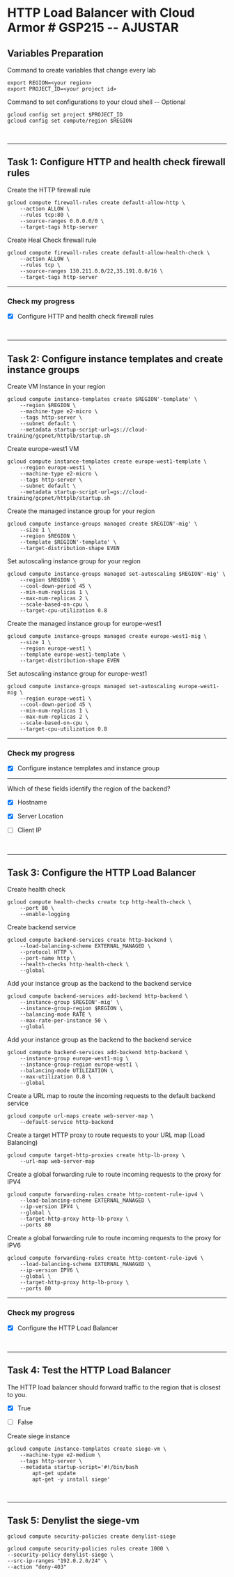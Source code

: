 # **HTTP Load Balancer with Cloud Armor # GSP215 -- AJUSTAR**

## **Variables Preparation**

Command to create variables that change every lab

    export REGION=<your region>
    export PROJECT_ID=<your project id>

Command to set configurations to your cloud shell -- Optional

    gcloud config set project $PROJECT_ID
    gcloud config set compute/region $REGION

<br>

---

## **Task 1: Configure HTTP and health check firewall rules**

Create the HTTP firewall rule

    gcloud compute firewall-rules create default-allow-http \
        --action ALLOW \
        --rules tcp:80 \
        --source-ranges 0.0.0.0/0 \
        --target-tags http-server

Create Heal Check firewall rule

    gcloud compute firewall-rules create default-allow-health-check \
        --action ALLOW \
        --rules tcp \
        --source-ranges 130.211.0.0/22,35.191.0.0/16 \
        --target-tags http-server

---

### **Check my progress**

- [x] Configure HTTP and health check firewall rules

<br>

---

## **Task 2: Configure instance templates and create instance groups**

Create VM Instance in your region

    gcloud compute instance-templates create $REGION'-template' \
        --region $REGION \
        --machine-type e2-micro \
        --tags http-server \
        --subnet default \
        --metadata startup-script-url=gs://cloud-training/gcpnet/httplb/startup.sh

Create europe-west1 VM

    gcloud compute instance-templates create europe-west1-template \
        --region europe-west1 \
        --machine-type e2-micro \
        --tags http-server \
        --subnet default \
        --metadata startup-script-url=gs://cloud-training/gcpnet/httplb/startup.sh

Create the managed instance group for your region

    gcloud compute instance-groups managed create $REGION'-mig' \
        --size 1 \
        --region $REGION \
        --template $REGION'-template' \
        --target-distribution-shape EVEN

Set autoscaling instance group for your region

    gcloud compute instance-groups managed set-autoscaling $REGION'-mig' \
        --region $REGION \
        --cool-down-period 45 \
        --min-num-replicas 1 \
        --max-num-replicas 2 \
        --scale-based-on-cpu \
        --target-cpu-utilization 0.8

Create the managed instance group for europe-west1

    gcloud compute instance-groups managed create europe-west1-mig \
        --size 1 \
        --region europe-west1 \
        --template europe-west1-template \
        --target-distribution-shape EVEN

Set autoscaling instance group for europe-west1

    gcloud compute instance-groups managed set-autoscaling europe-west1-mig \
        --region europe-west1 \
        --cool-down-period 45 \
        --min-num-replicas 1 \
        --max-num-replicas 2 \
        --scale-based-on-cpu \
        --target-cpu-utilization 0.8

---

### **Check my progress**

- [x] Configure instance templates and instance group

---

Which of these fields identify the region of the backend?

- [x] Hostname
- [x] Server Location
- [ ] Client IP


<br>

---

## **Task 3: Configure the HTTP Load Balancer**

Create health check

    gcloud compute health-checks create tcp http-health-check \
        --port 80 \
        --enable-logging

Create backend service

    gcloud compute backend-services create http-backend \
        --load-balancing-scheme EXTERNAL_MANAGED \
        --protocol HTTP \
        --port-name http \
        --health-checks http-health-check \
        --global

Add your instance group as the backend to the backend service

    gcloud compute backend-services add-backend http-backend \
        --instance-group $REGION'-mig' \
        --instance-group-region $REGION \
        --balancing-mode RATE \
        --max-rate-per-instance 50 \
        --global

Add your instance group as the backend to the backend service

    gcloud compute backend-services add-backend http-backend \
        --instance-group europe-west1-mig \
        --instance-group-region europe-west1 \
        --balancing-mode UTILIZATION \
        --max-utilization 0.8 \
        --global

Create a URL map to route the incoming requests to the default backend service

    gcloud compute url-maps create web-server-map \
        --default-service http-backend

Create a target HTTP proxy to route requests to your URL map (Load Balancing)

    gcloud compute target-http-proxies create http-lb-proxy \
        --url-map web-server-map

Create a global forwarding rule to route incoming requests to the proxy for IPV4

    gcloud compute forwarding-rules create http-content-rule-ipv4 \
        --load-balancing-scheme EXTERNAL_MANAGED \
        --ip-version IPV4 \
        --global \
        --target-http-proxy http-lb-proxy \
        --ports 80

Create a global forwarding rule to route incoming requests to the proxy for IPV6

    gcloud compute forwarding-rules create http-content-rule-ipv6 \
        --load-balancing-scheme EXTERNAL_MANAGED \
        --ip-version IPV6 \
        --global \
        --target-http-proxy http-lb-proxy \
        --ports 80

---

### **Check my progress**

- [x] Configure the HTTP Load Balancer

<br>

---

## **Task 4: Test the HTTP Load Balancer**

The HTTP load balancer should forward traffic to the region that is closest to you.

- [x] True
- [ ] False


Create siege instance

    gcloud compute instance-templates create siege-vm \
        --machine-type e2-medium \
        --tags http-server \
        --metadata startup-script='#!/bin/bash
            apt-get update
            apt-get -y install siege'
            
<br>

---

## **Task 5: Denylist the siege-vm**

    gcloud compute security-policies create denylist-siege

    gcloud compute security-policies rules create 1000 \
    --security-policy denylist-siege \
    --src-ip-ranges "192.0.2.0/24" \
    --action "deny-403"
